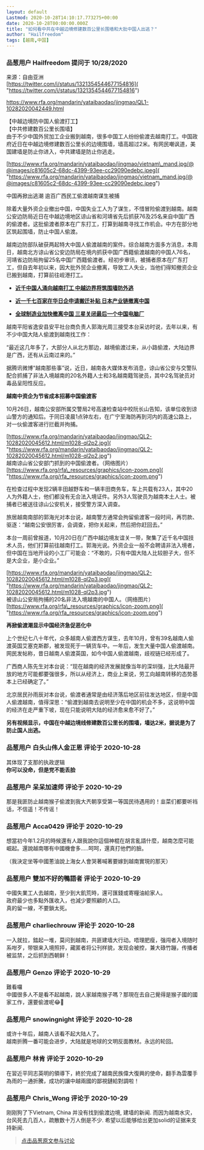```yaml
---
layout: default
Lastmod: 2020-10-28T14:10:17.773275+00:00
date: 2020-10-28T00:00:00.000Z
title: "如何看中共在中越边境修建数百公里长围墙和大批中国人出逃？"
author: "Hailfreedom"
tags: [越南,中国]
---
```



### 品葱用户 **Hailfreedom** 提问于 10/28/2020
    
来源：自由亚洲  
[https://twitter.com/i/status/1321354544677154816]( "https://twitter.com/i/status/1321354544677154816")  
  
https://www.rfa.org/mandarin/yataibaodao/jingmao/QL1-10282020042449.html  
  
【中越边境防中国人偷渡打工】  
【中共修建数百公里长围墙】  
由于不少中国外贸加工企业搬到越南，很多中国工人纷纷偷渡去越南打工。中国政府近日在中越边境修建数百公里长的边境围墙，墙高超过2米。有网民嘲讽道，美国建墙是防止你进入，中共建墙是防止你逃走。  
  
[https://www.rfa.org/mandarin/yataibaodao/jingmao/vietnam\_mand.jpg/@@images/c81605c2-68dc-4399-93ee-cc29090edebc.jpeg]( "https://www.rfa.org/mandarin/yataibaodao/jingmao/vietnam_mand.jpg/@@images/c81605c2-68dc-4399-93ee-cc29090edebc.jpeg")  
  
  
  
  
  
中国再掀出逃潮 逾百广西民工偷渡越南谋生被捕  
  
  
  
除着大量外资企业撤出中国，中国失业工人为了谋生，不惜冒险偷渡到越南。越南公安边防局近日在中越边境地区谅山省和河靖省先后抓获76及25名来自中国广西的偷渡者。这批偷渡者原本在广东打工，打算到越南寻找工作机会。中方在部分地区筑起围墙，防止中国人偷渡。  
  
  
越南边防部队破获两起特大中国人偷渡越南的案件。综合越南方面多方消息，本周日，越南北方谅山省公安边防局在境内抓获中国广西籍偷渡越南的中国人76名，河靖省边防局拘留25名中国广西籍偷渡者。经初步审讯，被捕者原本在广东打工，但自去年初以来，因大批外贸企业撤离，导致工人失业，当他们得知撤资企业已搬到越南，打算前往岘港打工。  
  
  

*   **[近千中国人涌向越南打工 中越边界将筑围墙防外逃]( "http://www.rfa.org/mandarin/yataibaodao/jingmao/ql1-10222020063212.html")**

  
  
  

*   **[近一千七百家在华日企申请搬迁补贴 日本产业链撤离中国]( "http://www.rfa.org/mandarin/yataibaodao/jingmao/ql2-09142020062444.html")**

  
  
  

*   **[全球制造业加快撤离中国 三星关闭最后一个中国电脑厂]( "http://www.rfa.org/mandarin/Xinwen/7-08012020160059.html")**

  
  
越南平阳省逸安县安平社台商负责人郭海光周三接受本台采访时说，去年以来，有不少中国大陆人偷渡到越南找工作：  
  
  
  
  
  
  
“最近这几年多了，大部分人从北方那边，越境偷渡过来，从小路偷渡，大陆边界是广西，还有从云南过来的。”  
  
  
据腾讯微博“越南那些事”说，近日，越南各大媒体发布消息，谅山省公安与交警队配合抓捕了非法入境越南的20名外籍人士和3名越南籍驾驶员，其中2名驾驶员对毒品呈阳性反应。  
  
  
**越南中资企为节省成本招募中国偷渡客**  
  
  
10月26日，越南公安部所属交警局2号高速检查站中校阮长山告知，该单位收到谅山警方的通知后。于同日凌晨1点钟左右，在广宁至海防再到河内的高速公路上，对一伙偷渡客进行拦截并拘捕。  
  
  
  
[https://www.rfa.org/mandarin/yataibaodao/jingmao/QL2-10282020045612.html/m1028-ql2p2.jpg]( "https://www.rfa.org/mandarin/yataibaodao/jingmao/QL2-10282020045612.html/m1028-ql2p2.jpg")  
越南谅山省公安部门抓到的中国偷渡者。（网络图片）  
[https://www.rfa.org/rfa\_resources/graphics/icon-zoom.png]( "https://www.rfa.org/rfa_resources/graphics/icon-zoom.png")  
  
  
  
在检查过程中发现2辆丰田越野车和一辆丰田商务车，车上共载有23人，其中20人为外籍人士，他们都没有无合法入境证件。另外3人驾驶员为越南本土人士。被捕者已被送往谅山公安机关，接受警方深入调查。  
  
  
旅居越南南部的郭海光对本台说，越南警方通常会拘留偷渡客一段时间，再罚款、驱逐：“越南公安很厉害，会调查，把你关起来，然后把你赶回去。”  
  
  
本台一周前曾报道，10月20日在广西中越边境友谊关一带，聚集了近千名中国技术人员，他们打算前往越南打工。郭海光说。外资企业一般不会聘请非法入境者，但中国在当地开设的小工厂可能会：“不敢的，只有中国大陆人比较胆子大，但不是大企业，是小企业。”  
  
  
  
[https://www.rfa.org/mandarin/yataibaodao/jingmao/QL2-10282020045612.html/m1028-ql2p3.jpg]( "https://www.rfa.org/mandarin/yataibaodao/jingmao/QL2-10282020045612.html/m1028-ql2p3.jpg")  
被谅山公安局拘捕的20名非法入境越南的中国人。（网络图片）  
[https://www.rfa.org/rfa\_resources/graphics/icon-zoom.png]( "https://www.rfa.org/rfa_resources/graphics/icon-zoom.png")  
  
  
  
  
**再掀偷渡潮显示中国经济急促恶化中**  
  
  
上个世纪七八十年代，众多越南人偷渡西方谋生，去年10月，曾有39名越南人偷渡英国艾塞克斯郡，被发现死于一辆货车中。一年后，发生大量中国人偷渡越南。网民发帖称，昔日越南人偷渡英国，如今中国人偷渡越南，歧视链已经形成了。  
  
  
广西商人陈先生对本台说：“现在越南的经济发展就像当年的深圳强，比大陆最开放的地方可能都要强很多，所以从经济上，商业上来说，劳工向越南转移的态势基本上已经确定了。”  
  
  
北京居民孙雨辰对本台说，偷渡者通常是由经济落后地区前往发达地区，但是中国人偷渡越南，值得深思：“偷渡到越南去说明至少在中国的机会不多，这说明中国的经济在走严重下坡，现在只能说明大陆的经济愈来愈不好了。”  
  
  
**另有视频显示，中国在中越边境线修建数百公里长的围墙，墙达2米，据说是为了防止国人出逃。**
    
                

### 品葱用户 **白头山伟人金正恩** 评论于 2020-10-28
        
其体现了支那的执政逻辑  
**你可以没命，但是党不能丢脸**
        
                

### 品葱用户 **呆呆加速师** 评论于 2020-10-29
        
那是我匪防止越南猴子偷渡到我大兲朝享受第一等国民待遇用的！韭菜们都要听裆话，不信遥！不传谣！
        
                

### 品葱用户 **Acca0429** 评论于 2020-10-29
        
想當初今年1.2月的時候還有人跟我說你這個神棍在胡言亂語什麼，越南怎麼可能崛起。還說越南哪有中國機會多.....呵呵，還真打他們的臉。  
  
（我決定坐等中國蔥油說上海女人會哭著喊著要嫁到越南實現的那天）
        
                

### 品葱用户 **雙加不好的鴨語者** 评论于 2020-10-29
        
中國失業工人去越南，至少到大飢荒時，還可匯錢或寄糧油給家人。  
政府最少也多點外匯收入，也減少要照顧的人口。  
真的留一線，不要鎖太死。
        
                

### 品葱用户 **charliechrouw** 评论于 2020-10-28
        
一入就拉，錔起一堆，莫问到越南，共匪建墙大行动。唔理肥瘦，强闯者入境随时系咁歹，带银来入境照抨，藏匿者将公刊样貌，发现会被控，兼大碌竹蹦，传播者被监禁，之后抓到西朝鲜！
        
                

### 品葱用户 **Genzo** 评论于 2020-10-29
        
難看囉  
中國很多人不是看不起越南，說人家越南猴子嗎？那現在去自己覺得是猴子國的國家工作，還要偷渡呢😂🤣
        
                

### 品葱用户 **snowingnight** 评论于 2020-10-28
        
或许十年后，越南人该看不起大陆人了。  
越南折腾一番可能会进步，大陆就是地球的文明反面教材。永远的轮回。
        
                

### 品葱用户 **林肯** 评论于 2020-10-29
        
在習近平同志英明的領導下，終於完成了越南民族偉大復興的使命，翻手為雲覆手為雨的一通折騰，成功的讓中越兩國的鄙視鏈給對調啦！
        
                

### 品葱用户 **Chris_Wong** 评论于 2020-10-29
        
刚刚狗了下Vietnam, China 并没有找到偷渡边境, 建墙的新闻. 而因为越南水灾，台风死去几百人，疏散数十万人倒是不少. 希望以后能够给出更加solid的证据来支持新闻.
        
                





> [点击品葱原文参与讨论](https://pincong.rocks/question/32787)

